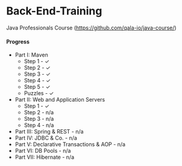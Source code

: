 # Back-End-Training
Java Professionals Course (https://github.com/qala-io/java-course/)

#### Progress
* Part I: Maven
  * Step 1 - ✓
  * Step 2 - ✓
  * Step 3 - ✓
  * Step 4 - ✓
  * Step 5 - ✓
  * Puzzles - ✓
* Part II: Web and Application Servers
  * Step 1 - ✓
  * Step 2 - n/a
  * Step 3 - n/a
  * Step 4 - n/a
* Part III: Spring & REST - n/a
* Part IV: JDBC & Co. - n/a
* Part V: Declarative Transactions & AOP - n/a
* Part VI: DB Pools - n/a
* Part VII: Hibernate - n/a

